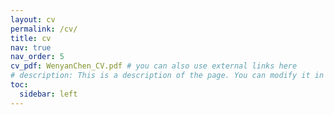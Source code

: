 ```yaml
---
layout: cv
permalink: /cv/
title: cv
nav: true
nav_order: 5
cv_pdf: WenyanChen_CV.pdf # you can also use external links here
# description: This is a description of the page. You can modify it in '_pages/cv.md'. You can also change or remove the top pdf download button.
toc:
  sidebar: left
---
```

